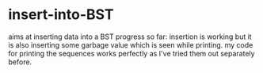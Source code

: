 # insert-into-BST
aims at inserting data into a BST
progress so far:
insertion is working but it is also inserting some garbage value which is seen while printing.
my code for printing the sequences works perfectly as I've tried them out separately before.
